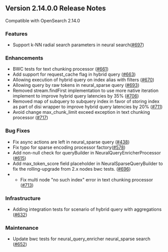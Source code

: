 ## Version 2.14.0.0 Release Notes

Compatible with OpenSearch 2.14.0

### Features
* Support k-NN radial search parameters in neural search([#697](https://github.com/opensearch-project/neural-search/pull/697))
### Enhancements
* BWC tests for text chunking processor ([#661](https://github.com/opensearch-project/neural-search/pull/661))
* Add support for request_cache flag in hybrid query ([#663](https://github.com/opensearch-project/neural-search/pull/663))
* Allowing execution of hybrid query on index alias with filters ([#670](https://github.com/opensearch-project/neural-search/pull/670))
* Allowing query by raw tokens in neural_sparse query ([#693](https://github.com/opensearch-project/neural-search/pull/693))
* Removed stream.findFirst implementation to use more native iteration implement to improve hybrid query latencies by 35% ([#706](https://github.com/opensearch-project/neural-search/pull/706))
* Removed map of subquery to subquery index in favor of storing index as part of disi wrapper to improve hybrid query latencies by 20% ([#711](https://github.com/opensearch-project/neural-search/pull/711))
* Avoid change max_chunk_limit exceed exception in text chunking processor ([#717](https://github.com/opensearch-project/neural-search/pull/717))
### Bug Fixes
* Fix async actions are left in neural_sparse query ([#438](https://github.com/opensearch-project/neural-search/pull/438))
* Fix typo for sparse encoding processor factory([#578](https://github.com/opensearch-project/neural-search/pull/578))
* Add non-null check for queryBuilder in NeuralQueryEnricherProcessor ([#615](https://github.com/opensearch-project/neural-search/pull/615))
* Add max_token_score field placeholder in NeuralSparseQueryBuilder to fix the rolling-upgrade from 2.x nodes bwc tests. ([#696](https://github.com/opensearch-project/neural-search/pull/696))
* - Fix multi node "no such index" error in text chunking processor ([#713](https://github.com/opensearch-project/neural-search/pull/713))
### Infrastructure
* Adding integration tests for scenario of hybrid query with aggregations ([#632](https://github.com/opensearch-project/neural-search/pull/632))
### Maintenance
* Update bwc tests for neural_query_enricher neural_sparse search ([#652](https://github.com/opensearch-project/neural-search/pull/652))
